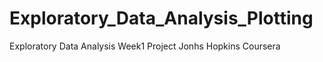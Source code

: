 # Exploratory_Data_Analysis_Plotting
Exploratory Data Analysis Week1 Project Jonhs Hopkins Coursera
